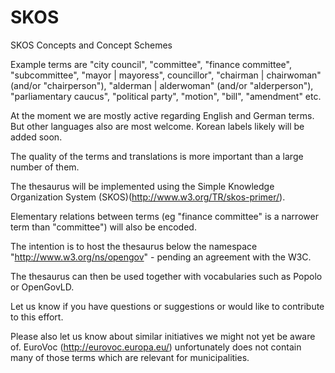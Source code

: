 SKOS
====

SKOS Concepts and Concept Schemes

Example terms are "city council", "committee", "finance committee", "subcommittee", "mayor | mayoress", councillor", "chairman | chairwoman" (and/or "chairperson"), "alderman | alderwoman" (and/or "alderperson"), "parliamentary caucus", "political party", "motion", "bill", "amendment" etc.

At the moment we are mostly active regarding English and German terms. But other languages also are most welcome. Korean labels likely will be added soon.

The quality of the terms and translations is more important than a large number of them.

The thesaurus will be implemented using the Simple Knowledge Organization System (SKOS)(http://www.w3.org/TR/skos-primer/).

Elementary relations between terms (eg "finance committee" is a narrower term than "committee") will also be encoded.

The intention is to host the thesaurus below the namespace "http://www.w3.org/ns/opengov" - pending an agreement with the W3C.

The thesaurus can then be used together with vocabularies such as Popolo or OpenGovLD.

Let us know if you have questions or suggestions or would like to contribute to this effort.

Please also let us know about similar initiatives we might not yet be aware of. EuroVoc (http://eurovoc.europa.eu/) unfortunately does not contain many of those terms which are relevant for municipalities.
